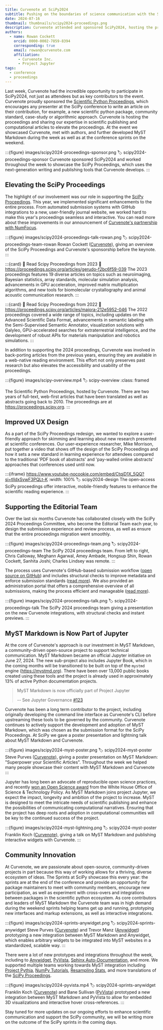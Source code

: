 ```yaml
---
title: Curvenote at SciPy2024
subtitle: Pushing on the boundaries of science communication with the SciPy Proceedings and community-driven, open-source tools like MyST Markdown
date: 2024-07-16
thumbnail: thumbnails/scipy2024-proceedings.png
description: Curvenote attended and sponsored SciPy2024, hosting the proceedings, presenting on MyST Markdown and sprinting towards new integrations in the wider scientific Python community.
authors:
  - name: Rowan Cockett
    orcid: 0000-0002-7859-8394
    corresponding: true
    email: rowan@curvenote.com
    affiliation:
      - Curvenote Inc.
      - Project Jupyter
tags:
  - conference
  - proceedings
---
```


Last week, Curvenote had the incredible opportunity to participate in SciPy2024, not just as attendees but as key contributors to the event. Curvenote proudly sponsored the [Scientific Python Proceedings](https://proceedings.scipy.org), which encourages any presenter at the SciPy conference to write an article on their contribution, for example, a new scientific python package, community standard, case-study or algorithmic approach. Curvenote is hosting the proceedings and sharing our expertise in scientific publishing and computational articles to elevate the proceedings. At the event we showcased Curvenote, met with authors, and further developed MyST Markdown during the week as well as at the conference sprints on the weekend.

:::{figure} images/scipy2024-proceedings-sponsor.png
:label: scipy2024-proceedings-sponsor
Curvenote sponsored SciPy2024 and worked throughout the week to showcase the SciPy Proceedings, which uses the next-generation writing and publishing tools that Curvenote develops.
:::

## Elevating the SciPy Proceedings

The highlight of our involvement was our role in supporting the [SciPy Proceedings](https://proceedings.scipy.org). This year, we implemented significant enhancements to the entire process. From automated submission systems with GitHub integrations to a new, user-friendly journal website, we worked hard to make this year's proceedings seamless and interactive. You can read more about these improvements in our announcement of [Curvenote's partnership with NumFocus](https://curvenote.com/news/curvenote-sponsors-scipy-proceedings-2024).

:::{figure} images/scipy2024-proceedings-talk-rowan.png
:label: scipy2024-proceedings-team-rowan
Rowan Cockett ([Curvenote](https://curvenote.com)), giving an overview of the SciPy Proceedings and Curvenote's sponsorship before the keynote.
:::

:::{card} 📖 Read Scipy Proceedings from 2023
:link: https://proceedings.scipy.org/articles/gerudo-f2bc6f59-039
The 2023 proceedings features 19 diverse articles on topics such as neuroimaging, Bayesian statistics, array standards, molecular simulation analysis, advancements in GPU acceleration, improved matrix multiplication algorithms, and new tools for biomolecular crystallography and animal acoustic communication research.
:::

:::{card} 📖 Read Scipy Proceedings from 2022
:link: https://proceedings.scipy.org/articles/majora-212e5952-046
The 2022 proceedings covered a wide range of topics, including updates on the Advanced Scientific Data Format, advancements in semantic labeling with the Semi-Supervised Semantic Annotator, visualization solutions with Galyleo, GPU-accelerated searches for extraterrestrial intelligence, and the development of robust APIs for materials manipulation and robotics simulations.
:::

In addition to supporting the 2024 proceedings, Curvenote was involved in back-porting articles from the previous years, ensuring they are available in a web-native reading environment. This effort not only preserves past research but also elevates the accessibility and usability of the proceedings.

:::{figure} images/scipy-overview.mp4
:label: scipy-overview
:class: framed

The Scientific Python Proceedings, hosted by Curvenote. There are two years of full-text, web-first articles that have been translated as well as abstracts going back to 2010. The proceedings are at <https://proceedings.scipy.org>.
:::

## Improved UX Design

As a part of the SciPy Proceedings redesign, we wanted to explore a user-friendly approach for skimming and learning about new research presented at scientific conferences. Our user-experience researcher, Mike Morrison, put together a video that shows off the design of the SciPy Proceedings and how it sets a new standard in learning experience for attendees compared to the traditional 'PDF book of abstracts' and 'pay-walled online abstracts' approaches that conferences used until now.

:::{iframe} https://www.youtube-nocookie.com/embed/CtqjD1X_5QQ?si=tIldxSvwF3PQLt-K
:width: 100%
:label: scipy2024-design
The open-access SciPy proceedings offer interactive, mobile-friendly features to enhance the scientific reading experience.
:::

## Supporting the Editorial Team

Over the last six months Curvenote has collaborated closely with the SciPy 2024 Proceedings Committee, who become the Editorial Team each year, to design the submission experience and review process, as well as ensure that the entire proceedings migration went smoothly.

:::{figure} images/scipy2024-proceedings-team.png
:label: scipy2024-proceedings-team
The SciPy 2024 proceedings team. From left to right, Chris Calloway, Meghann Agarwal, Amey Ambade, Hongsup Shin, Rowan Cockett, Sanhita Joshi; Charles Lindsey was remote.
:::

The process uses Curvenote's GitHub-based submission workflow ([open source on GitHub](https://github.com/curvenote/actions)) and includes structural checks to improve metadata and enforce submission standards ([read more](https://curvenote.com/news/curvenote-sponsors-scipy-proceedings-2024#submission-system-supporting-the-editorial-team)). We also provided an administration portal that offers a comprehensive overview of all submissions, making the process efficient and manageable ([read more](https://curvenote.com/news/curvenote-sponsors-scipy-proceedings-2024#fig-scipy-dashboard)).

:::{figure} images/scipy2024-proceedings-talk.png
:label: scipy2024-proceedings-talk
The SciPy 2024 proceedings team giving a presentation on the new Curvenote integrations, with structural checks and instant previews.
:::

## MyST Markdown is Now Part of Jupyter

At the core of Curvenote's approach is our investment in MyST Markdown, a community-driven open-source project to support technical communication. MyST Markdown became an official Jupyter initiative on June 27, 2024. The new sub-project also includes Jupyter Book, which in the coming months will be transitioned to be built on top of the `mystmd` engine (<https://mystmd.org>). There have been over 13,000 public books created using these tools and the project is already used in approximately 13% of active Python documentation projects.

> MyST Markdown is now officially part of Project Jupyter
>
> -- See Jupyter Governance [#123](https://github.com/jupyter/enhancement-proposals/pull/123)

Curvenote has been a long term contributor to the project, including originally developing the command line interface as Curvenote's CLI before upstreaming these tools to be governed by the community. Curvenote continues to actively support the development and adoption of MyST Markdown, which was chosen as the submission format for the SciPy Proceedings. At SciPy we gave a poster presentation and lightning talk about MyST Markdown and Curvenote.

:::{figure} images/scipy2024-myst-poster.png
:label: scipy2024-myst-poster
Steve Purves ([Curvenote](https://curvenote.com)), giving a poster presentation on MyST Markdown: "Superpower your Scientific Articles". Throughout the week we helped many people showcase their content with MyST Markdown and Curvenote
:::

Jupyter has long been an advocate of reproducible open science practices, and recently [won an Open Science award](https://www.whitehouse.gov/ostp/news-updates/2024/03/21/white-house-office-of-science-technology-policy-announces-year-of-open-science-recognition-challenge-winners/) from the White House Office of Science & Technology Policy. As MyST Markdown joins project Jupyter, we expect the impact, longevity and ambition of the project to increase. MyST is designed to meet the intricate needs of scientific publishing and enhance the possibilities of communicating computational narratives. Ensuring that the project has deep roots and adoption in computational communities will be key to the continued success of the project.

:::{figure} images/scipy2024-myst-lightning.png
:label: scipy2024-myst-poster
Franklin Koch ([Curvenote](https://curvenote.com)), giving a talk on MyST Markdown and publishing interactive widgets with Curvenote.
:::

## Community Innovation

At Curvenote, we are passionate about open-source, community-driven projects in part because this way of working allows for a thriving, diverse ecosystem of ideas. The Sprints at SciPy showcase this every year: the sprints are at the end of the conference and provide an opportunity for package maintainers to meet with community members, encourage new participation, as well as experiment with cross-overs and integrations between packages in the scientific python ecosystem. As core contributors and leaders of MyST Markdown the Curvenote team was in high demand during the weekend sprints helping teams get up and running, prototyping new interfaces and markup extensions, as well as interactive integrations.

:::{figure} images/scipy2024-sprints-anywidget.png
:label: scipy2024-sprints-anywidget
Steve Purves ([Curvenote](https://curvenote.com)) and Trevor Manz ([Anywidget](https://anywidget.dev)) prototyping a new integration between MyST Markdown and Anywidget, which enables arbitrary widgets to be integrated into MyST websites in a standardized, scalable way.
:::

There were a lot of new prototypes and integrations throughout the week, including to [Anywidget](https://anywidget.dev), [PyVista](https://pyvista.org), [Sphinx Auto-Documentation](https://www.sphinx-doc.org/), and more. We supported multiple teams working towards MyST integration including [Project Pythia](https://projectpythia.org), [NumPy Tutorials](https://numpy.org/numpy-tutorials), [Resampling Stats](https://resampling-stats.github.io), and more translations of the [SciPy Proceedings](https://proceedings.scipy.org).

:::{figure} images/scipy2024-pyvista.mp4
:label: scipy2024-sprints-anywidget
Franklin Koch ([Curvenote](https://curvenote.com)) and Bane Sullivan ([PyVista](https://docs.pyvista.org)) prototyped a new integration between MyST Markdown and PyVista to allow for embedded 3D visualizations and interactive hover cross-references.
:::

Stay tuned for more updates on our ongoing efforts to enhance scientific communication and support the SciPy community, we will be writing more on the outcome of the SciPy sprints in the coming days.

